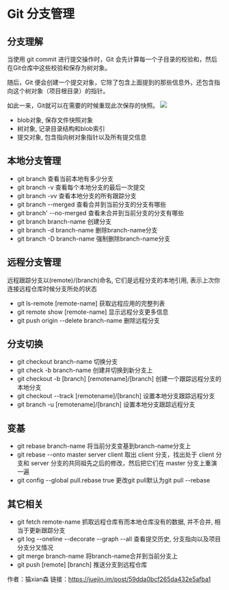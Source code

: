 # Git 分支管理

## 分支理解
当使用 git commit 进行提交操作时，Git 会先计算每一个子目录的校验和，然后在Git仓库中这些校验和保存为树对象。 

随后，Git 便会创建一个提交对象，它除了包含上面提到的那些信息外，还包含指向这个树对象（项目根目录）的指针。

如此一来，Git就可以在需要的时候重现此次保存的快照。
![](https://user-gold-cdn.xitu.io/2017/10/11/5a81889528dc357b70889e28a64f3428?imageView2/0/w/1280/h/960/format/webp/ignore-error/1)

- blob对象, 保存文件快照对象
- 树对象, 记录目录结构和blob索引
- 提交对象, 包含指向树对象指针以及所有提交信息

## 本地分支管理

- git branch 查看当前本地有多少分支
- git branch -v 查看每个本地分支的最后一次提交
- git branch -vv 查看本地分支的所有跟踪分支
- git branch --merged 查看合并到当前分支的分支有哪些
- git branch' --no-merged 查看未合并到当前分支的分支有哪些
- git branch branch-name 创建分支
- git branch -d branch-name  删除branch-name分支
- git branch -D branch-name  强制删除branch-name分支


## 远程分支管理

远程跟踪分支以(remote)/(branch)命名, 它们是远程分支的本地引用, 表示上次你连接远程仓库时候分支所处的状态
- git ls-remote [remote-name]  获取远程应用的完整列表
- git remote show [remote-name] 显示远程分支更多信息
- git push origin --delete branch-name 删除远程分支


## 分支切换

- git checkout branch-name 切换分支
- git check -b branch-name 创建并切换到新分支上
- git checkout -b [branch] [remotename]/[branch] 创建一个跟踪远程分支的本地分支
- git checkout --track [remotename]/[branch] 设置本地分支跟踪远程分支
- git branch -u [remotename]/[branch] 设置本地分支跟踪远程分支


## 变基

- git rebase branch-name 将当前分支变基到branch-name分支上
- git rebase --onto master server client 取出 client 分支，找出处于 client 分支和 server 分支的共同祖先之后的修改，然后把它们在 master 分支上重演一遍
- git config --global pull.rebase true 更改git pull默认为git  pull --rebase


## 其它相关

- git fetch remote-name 抓取远程仓库有而本地仓库没有的数据, 并不合并, 相当于更新跟踪分支
- git log --oneline --decorate --graph --all 查看提交历史, 分支指向以及项目分支分叉情况
- git merge branch-name 将branch-name合并到当前分支上
- git push [remote] [branch] 推送分支到远程仓库


作者：猫xian森
链接：https://juejin.im/post/59dda0bcf265da432e5afba1


